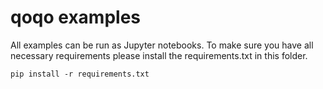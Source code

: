 # qoqo examples

All examples can be run as Jupyter notebooks. To make sure you have all necessary requirements please install the requirements.txt in this folder.

```shell
pip install -r requirements.txt
```